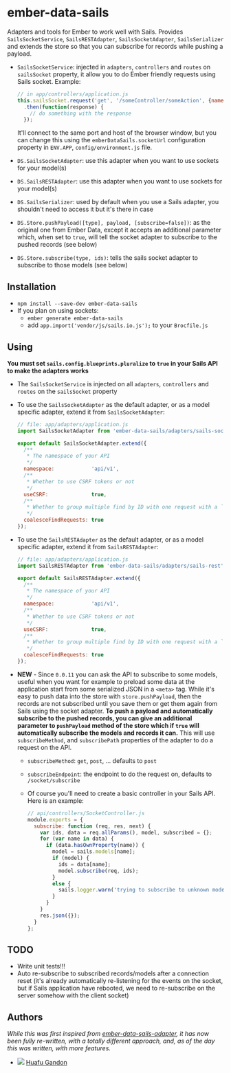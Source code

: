 # ember-data-sails

Adapters and tools for Ember to work well with Sails. Provides `SailsSocketService`, `SailsRESTAdapter`, `SailsSocketAdapter`, `SailsSerializer` and extends the store so that you can subscribe for records while pushing a payload.

* `SailsSocketService`: injected in `adapters`, `controllers` and `routes` on `sailsSocket` property, it allow you to do Ember friendly requests using Sails socket. Example:

    ```js
    // in app/controllers/application.js
    this.sailsSocket.request('get', '/someController/someAction', {name: 'Huafu'}})
      .then(function(response) {
        // do something with the response
      });
    ```
    
    It'll connect to the same port and host of the browser window, but you can change this using the `emberDataSails.socketUrl` configuration property in `ENV.APP`, `config/environment.js` file.
    
* `DS.SailsSocketAdapter`: use this adapter when you want to use sockets for your model(s)
* `DS.SailsRESTAdapter`: use this adapter when you want to use sockets for your model(s)
* `DS.SailsSerializer`: used by default when you use a Sails adapter, you shouldn't need to access it but it's there in case
* `DS.Store.pushPayload([type], payload, [subscribe=false])`: as the original one from Ember Data, except it accepts an additional parameter which, when set to `true`, will tell the socket adapter to subscribe to the pushed records (see below)
* `DS.Store.subscribe(type, ids)`: tells the sails socket adapter to subscribe to those models (see below) 


## Installation

* `npm install --save-dev ember-data-sails`
* If you plan on using sockets:
  * `ember generate ember-data-sails`
  * add `app.import('vendor/js/sails.io.js');` to your `Brocfile.js`

## Using

**You must set `sails.config.blueprints.pluralize` to `true` in your Sails API  to make the adapters works**
* The `SailsSocketService` is injected on all `adapters`, `controllers` and `routes` on the `sailsSocket` property
* To use the `SailsSocketAdapter` as the default adapter, or as a model specific adapter, extend it from `SailsSocketAdapter`:
    ```js
    // file: app/adapters/application.js
    import SailsSocketAdapter from 'ember-data-sails/adapters/sails-socket';
    
    export default SailsSocketAdapter.extend({
      /**
       * The namespace of your API
       */
      namespace:            'api/v1',
      /**
       * Whether to use CSRF tokens or not
       */
      useCSRF:              true,
      /**
       * Whether to group multiple find by ID with one request with a `where`
       */
      coalesceFindRequests: true
    });
    ```
* To use the `SailsRESTAdapter` as the default adapter, or as a model specific adapter, extend it from `SailsRESTAdapter`:
    ```js
    // file: app/adapters/application.js
    import SailsRESTAdapter from 'ember-data-sails/adapters/sails-rest';
    
    export default SailsRESTAdapter.extend({
      /**
       * The namespace of your API
       */
      namespace:            'api/v1',
      /**
       * Whether to use CSRF tokens or not
       */
      useCSRF:              true,
      /**
       * Whether to group multiple find by ID with one request with a `where`
       */
      coalesceFindRequests: true
    });
    ```

* **NEW** - Since `0.0.11` you can ask the API to subscribe to some models, useful when you want for example to
preload some data at the application start from some serialized JSON in a `<meta>` tag.
While it's easy to push data into the store with `store.pushPayload`, then the records are not
subscribed until you save them or get them again from Sails using the socket adapter.
**To push a payload and automatically subscribe to the pushed records, you can give an additional
parameter to `pushPayload` method of the store which if `true` will automatically subscribe the models
and records it can.** This will use `subscribeMethod`, and `subscribePath`
properties of the adapter to do a request on the API.
    * `subscribeMethod`: `get`, `post`, ... defaults to `post`
    * `subscribeEndpoint`: the endpoint to do the request on, defaults to `/socket/subscribe`
    * Of course you'll need to create a basic controller in your Sails API. Here is an example:
    
        ```js
        // api/controllers/SocketController.js
        module.exports = {
          subscribe: function (req, res, next) {
            var ids, data = req.allParams(), model, subscribed = {};
            for (var name in data) {
              if (data.hasOwnProperty(name)) {
                model = sails.models[name];
                if (model) {
                  ids = data[name];
                  model.subscribe(req, ids);
                }
                else {
                  sails.logger.warn('trying to subscribe to unknown model: ' + name);
                }
              }
            }
            res.json({});
          }
        };


## TODO

* Write unit tests!!!
* Auto re-subscribe to subscribed records/models after a connection reset (it's already automatically re-listening for the events on the socket, but if Sails application have rebooted, we need to re-subscribe on the server somehow with the client socket)


## Authors

_While this was first inspired from [ember-data-sails-adapter](https://github.com/bmac/ember-data-sails-adapter), it has now been fully re-written, with a totally different approach, and, as of the day this was written, with more features._

* <img src="https://s.gravatar.com/avatar/950590a0d4bc96f4a239cac955112eeb?s=24" valign="absmiddle"> [Huafu Gandon](http://huafu.github.com)
